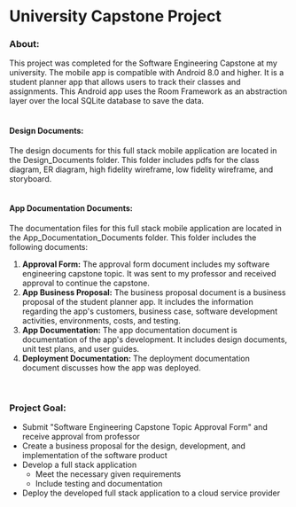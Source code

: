 # University Capstone Project

### About:
This project was completed for the Software Engineering Capstone at my university. The mobile app is compatible with Android 8.0 and higher. It is a student planner app that allows users to track their classes and assignments. This Android app uses the Room Framework as an abstraction layer over the local SQLite database to save the data.
<br>
<br>
#### Design Documents:
The design documents for this full stack mobile application are located in the Design_Documents folder. This folder includes pdfs for the class diagram, ER diagram, high fidelity wireframe, low fidelity wireframe, and storyboard.
<br>
<br>
#### App Documentation Documents:
The documentation files for this full stack mobile application are located in the App_Documentation_Documents folder. This folder includes the following documents:
1. **Approval Form:** The approval form document includes my software engineering capstone topic. It was sent to my professor and received approval to continue the capstone.
2. **App Business Proposal:** The business proposal document is a business proposal of the student planner app. It includes the information regarding the app's customers, business case, software development activities, environments, costs, and testing.
3. **App Documentation:** The app documentation document is documentation of the app's development. It includes design documents, unit test plans, and user guides.
4. **Deployment Documentation:** The deployment documentation document discusses how the app was deployed.


<br>

### Project Goal:
- Submit "Software Engineering Capstone Topic Approval Form" and receive approval from professor
- Create a business proposal for the design, development, and implementation of the software product
- Develop a full stack application
  - Meet the necessary given requirements
  - Include testing and documentation
- Deploy the developed full stack application to a cloud service provider
